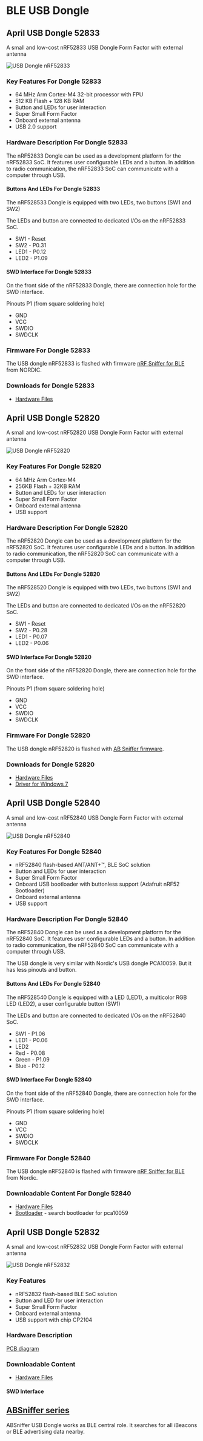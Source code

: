 # BLE USB Dongle

## April USB Dongle 52833

A small and low-cost nRF52833 USB Dongle Form Factor with external antenna

![USB Dongle nRF52833](https://i1.aprbrother.com/usb-nrf52.jpg-320.jpg)

### Key Features For Dongle 52833

* 64 MHz Arm Cortex-M4 32-bit processor with FPU
* 512 KB Flash + 128 KB RAM
* Button and LEDs for user interaction
* Super Small Form Factor
* Onboard external antenna
* USB 2.0 support

### Hardware Description For Dongle 52833

The nRF52833 Dongle can be used as a development platform for the nRF52833 SoC. It features user
configurable LEDs and a button. In addition to radio communication, the nRF52833 SoC can communicate with a computer through USB.

#### Buttons And LEDs For Dongle 52833 

The nRF528533 Dongle is equipped with two LEDs, two buttons (SW1 and SW2)

The LEDs and button are connected to dedicated I/Os on the nRF52833 SoC.

* SW1 - Reset
* SW2 - P0.31
* LED1 - P0.12
* LED2 - P1.09

#### SWD Interface For Dongle 52833

On the front side of the nRF52833 Dongle, there are connection hole for the SWD interface.

Pinouts P1 (from square soldering hole)

* GND
* VCC
* SWDIO
* SWDCLK 

### Firmware For Dongle 52833

The USB dongle nRF52833 is flashed with firmware [nRF Sniffer for BLE](https://www.nordicsemi.com/Products/Development-tools/nrf-sniffer-for-bluetooth-le) from NORDIC.

### Downloads for Dongle 52833

* [Hardware Files](https://github.com/AprilBrother/ab-hardware/tree/master/april-usb-dongle-52833)

## April USB Dongle 52820

A small and low-cost nRF52820 USB Dongle Form Factor with external antenna

![USB Dongle nRF52820](https://i1.aprbrother.com/usb-nrf52.jpg-320.jpg)

### Key Features For Dongle 52820

* 64 MHz Arm Cortex-M4
* 256KB Flash + 32KB RAM
* Button and LEDs for user interaction
* Super Small Form Factor
* Onboard external antenna
* USB support

### Hardware Description For Dongle 52820

The nRF52820 Dongle can be used as a development platform for the nRF52820 SoC. It features user
configurable LEDs and a button. In addition to radio communication, the nRF52820 SoC can communicate with a computer through USB.

#### Buttons And LEDs For Dongle 52820 

The nRF528520 Dongle is equipped with two LEDs, two buttons (SW1 and SW2)

The LEDs and button are connected to dedicated I/Os on the nRF52820 SoC.

* SW1 - Reset
* SW2 - P0.28
* LED1 - P0.07
* LED2 - P0.06

#### SWD Interface For Dongle 52820

On the front side of the nRF52820 Dongle, there are connection hole for the SWD interface.

Pinouts P1 (from square soldering hole)

* GND
* VCC
* SWDIO
* SWDCLK 

### Firmware For Dongle 52820

The USB dongle nRF52820 is flashed with [AB Sniffer firmware](AT_Commands_For_ABSniffer_528.md).

### Downloads for Dongle 52820

* [Hardware Files](https://github.com/AprilBrother/ab-hardware/tree/master/april-usb-dongle-52820)
* [Driver for Windows 7](https://i1.aprbrother.com/d/usb_drivers.zip)

## April USB Dongle 52840

A small and low-cost nRF52840 USB Dongle Form Factor with external antenna

![USB Dongle nRF52840](https://i1.aprbrother.com/usb-nrf52.jpg-320.jpg)

### Key Features For Dongle 52840

* nRF52840 flash-based ANT/ANT+™, BLE SoC solution
* Button and LEDs for user interaction
* Super Small Form Factor
* Onboard USB bootloader with buttonless support (Adafruit nRF52 Bootloader)
* Onboard external antenna
* USB support

### Hardware Description For Dongle 52840

The nRF52840 Dongle can be used as a development platform for the nRF52840 SoC. It features user
configurable LEDs and a button. In addition to
radio communication, the nRF52840 SoC can communicate with a computer through USB.

The USB dongle is very similar with Nordic's USB dongle PCA10059. But it has less pinouts and button.

#### Buttons And LEDs For Dongle 52840 

The nRF528540 Dongle is equipped with a LED (LED1), a multicolor RGB LED (LED2), a user configurable button (SW1)

The LEDs and button are connected to dedicated I/Os on the nRF52840 SoC.

* SW1 - P1.06
* LED1 - P0.06
* LED2
 * Red - P0.08
 * Green - P1.09
 * Blue - P0.12

#### SWD Interface For Dongle 52840

On the front side of the nRF52840 Dongle, there are connection hole for the SWD interface.

Pinouts P1 (from square soldering hole)

* GND
* VCC
* SWDIO
* SWDCLK 

### Firmware For Dongle 52840

The USB dongle nRF52840 is flashed with firmware [nRF Sniffer for BLE](https://www.nordicsemi.com/Products/Development-tools/nrf-sniffer-for-bluetooth-le) from Nordic.

### Downloadable Content For Dongle 52840

* [Hardware Files](https://github.com/AprilBrother/ab-hardware/tree/master/april-usb-dongle-52840)
* [Bootloader](https://github.com/adafruit/Adafruit_nRF52_Bootloader/releases) - search bootloader for pca10059

## April USB Dongle 52832

A small and low-cost nRF52832 USB Dongle Form Factor with external antenna

![USB Dongle nRF52832](https://i1.aprbrother.com/usb-nrf52.jpg-320.jpg)

### Key Features

* nRF52832 flash-based BLE SoC solution
* Button and LED for user interaction
* Super Small Form Factor
* Onboard external antenna
* USB support with chip CP2104

### Hardware Description

[PCB diagram](https://i1.aprbrother.com/dongle-52832-diagram.png)

### Downloadable Content

* [Hardware Files](https://github.com/AprilBrother/ab-hardware/tree/master/april-usb-dongle-52832)

#### SWD Interface

## [ABSniffer series](ABSniffer.md)

ABSniffer USB Dongle works as BLE central role. It searches for all iBeacons or BLE advertising data nearby.
